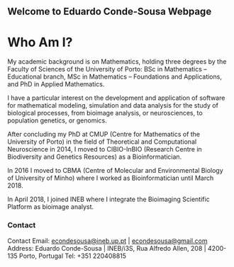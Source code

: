 ## Welcome to Eduardo Conde-Sousa Webpage

# Who Am I?

My academic background is on Mathematics, holding three degrees by the Faculty of Sciences of the University of Porto: BSc in Mathematics – Educational branch, MSc in Mathematics – Foundations and Applications, and PhD in Applied Mathematics.



I have a particular interest on the development and application of software for mathematical modeling, simulation and data analysis for the study of biological processes, from bioimage analysis, or neurosciences, to population genetics, or genomics.



After concluding my PhD at CMUP (Centre for Mathematics of the University of Porto) in the field of Theoretical and Computational Neuroscience in 2014, I moved to CIBIO-InBIO (Research Centre in Biodiversity and Genetics Resources) as a Bioinformatician.



In 2016 I moved to CBMA (Centre of Molecular and Environmental Biology of University of Minho) where I worked as Bioinformatician until March 2018.



In April 2018, I joined INEB where I integrate the Bioimaging Scientific Platform as bioimage analyst.



### Contact
Contact
Email:    econdesousa@ineb.up.pt | econdesousa@gmail.com
Address:  Eduardo Conde-Sousa | INEB/i3S, Rua Alfredo Allen, 208 | 4200-135 Porto, Portugal
Tel: +351 220408815
